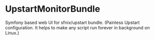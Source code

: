 # UpstartMonitorBundle
Symfony based web UI for sfnix/upstart bundle. (Painless Upstart configuration. It helps to make any script run forever in background on Linux.)

